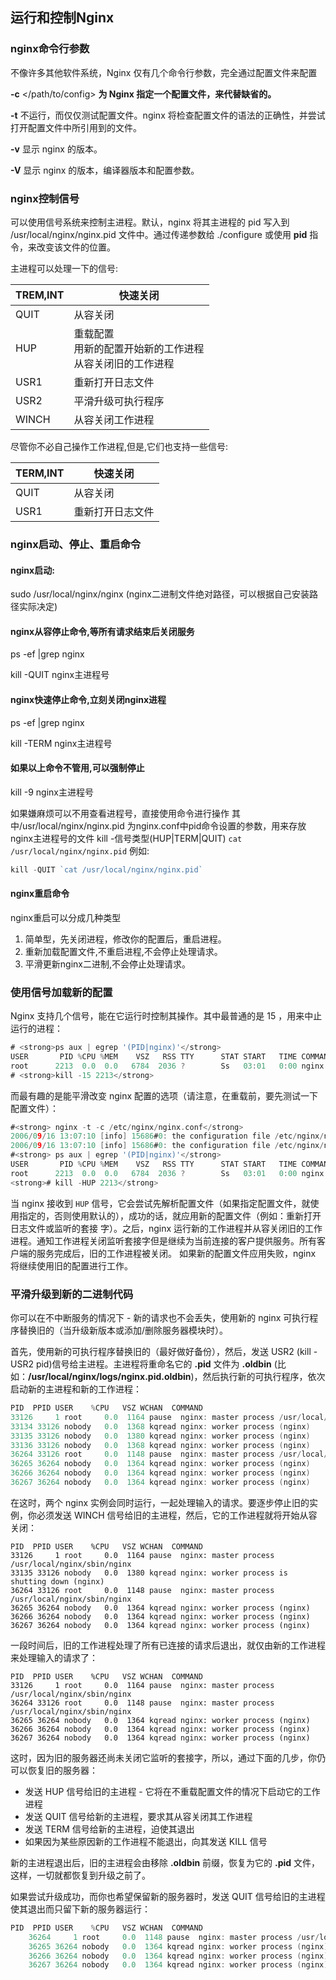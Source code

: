 ## 运行和控制Nginx

### nginx命令行参数

不像许多其他软件系统，Nginx 仅有几个命令行参数，完全通过配置文件来配置

**-c** </path/to/config> **为 Nginx 指定一个配置文件，来代替缺省的。**

**-t** 不运行，而仅仅测试配置文件。nginx 将检查配置文件的语法的正确性，并尝试打开配置文件中所引用到的文件。

**-v** 显示 nginx 的版本。

**-V** 显示 nginx 的版本，编译器版本和配置参数。

### nginx控制信号

可以使用信号系统来控制主进程。默认，nginx 将其主进程的 pid 写入到 /usr/local/nginx/nginx.pid 文件中。通过传递参数给 ./configure 或使用 **pid** 指令，来改变该文件的位置。

主进程可以处理一下的信号:

| TREM,INT | 快速关闭                                                     |
| -------- | ------------------------------------------------------------ |
| QUIT     | 从容关闭                                                     |
| HUP      | 重载配置<br />用新的配置开始新的工作进程<br />从容关闭旧的工作进程 |
| USR1     | 重新打开日志文件                                             |
| USR2     | 平滑升级可执行程序                                           |
| WINCH    | 从容关闭工作进程                                             |

尽管你不必自己操作工作进程,但是,它们也支持一些信号:

| TERM,INT | 快速关闭         |
| -------- | ---------------- |
| QUIT     | 从容关闭         |
| USR1     | 重新打开日志文件 |

### nginx启动、停止、重启命令

#### nginx启动:

sudo /usr/local/nginx/nginx   (nginx二进制文件绝对路径，可以根据自己安装路径实际决定)

#### nginx从容停止命令,等所有请求结束后关闭服务

ps -ef |grep nginx

kill -QUIT  nginx主进程号

#### nginx快速停止命令,立刻关闭nginx进程

ps -ef |grep nginx

kill -TERM nginx主进程号

#### 如果以上命令不管用,可以强制停止

kill -9 nginx主进程号

如果嫌麻烦可以不用查看进程号，直接使用命令进行操作
其中/usr/local/nginx/nginx.pid 为nginx.conf中pid命令设置的参数，用来存放nginx主进程号的文件
kill -信号类型(HUP|TERM|QUIT) `cat /usr/local/nginx/nginx.pid`
例如:

```go
kill -QUIT `cat /usr/local/nginx/nginx.pid`
```

#### nginx重启命令

nginx重启可以分成几种类型

1. 简单型，先关闭进程，修改你的配置后，重启进程。
2. 重新加载配置文件,不重启进程,不会停止处理请求。
3. 平滑更新nginx二进制,不会停止处理请求。

### 使用信号加载新的配置

Nginx 支持几个信号，能在它运行时控制其操作。其中最普通的是 15 ，用来中止运行的进程：

```go
# <strong>ps aux | egrep '(PID|nginx)'</strong>
USER       PID %CPU %MEM    VSZ   RSS TTY      STAT START   TIME COMMAND
root      2213  0.0  0.0   6784  2036 ?        Ss   03:01   0:00 nginx: master process /usr/sbin/nginx -c /etc/nginx/nginx.conf
# <strong>kill -15 2213</strong>
```

而最有趣的是能平滑改变 nginx 配置的选项（请注意，在重载前，要先测试一下配置文件）：

```go
#<strong> nginx -t -c /etc/nginx/nginx.conf</strong>
2006/09/16 13:07:10 [info] 15686#0: the configuration file /etc/nginx/nginx.conf syntax is ok
2006/09/16 13:07:10 [info] 15686#0: the configuration file /etc/nginx/nginx.conf was tested successfully
#<strong> ps aux | egrep '(PID|nginx)'</strong>
USER       PID %CPU %MEM    VSZ   RSS TTY      STAT START   TIME COMMAND
root      2213  0.0  0.0   6784  2036 ?        Ss   03:01   0:00 nginx: master process /usr/sbin/nginx -c /etc/nginx/nginx.conf
<strong># kill -HUP 2213</strong>
```

当 nginx 接收到 `HUP` 信号，它会尝试先解析配置文件（如果指定配置文件，就使用指定的，否则使用默认的），成功的话，就应用新的配置文件（例如：重新打开日志文件或监听的套接 字）。之后，nginx 运行新的工作进程并从容关闭旧的工作进程。通知工作进程关闭监听套接字但是继续为当前连接的客户提供服务。所有客户端的服务完成后，旧的工作进程被关闭。 如果新的配置文件应用失败，nginx 将继续使用旧的配置进行工作。

### 平滑升级到新的二进制代码

你可以在不中断服务的情况下 - 新的请求也不会丢失，使用新的 nginx 可执行程序替换旧的（当升级新版本或添加/删除服务器模块时）。

首先，使用新的可执行程序替换旧的（最好做好备份），然后，发送 USR2 (kill -USR2 pid)信号给主进程。主进程将重命名它的 **.pid** 文件为 **.oldbin** (比如：**/usr/local/nginx/logs/nginx.pid.oldbin**)，然后执行新的可执行程序，依次启动新的主进程和新的工作进程：

```go
PID  PPID USER    %CPU   VSZ WCHAN  COMMAND
33126     1 root     0.0  1164 pause  nginx: master process /usr/local/nginx/sbin/nginx
33134 33126 nobody   0.0  1368 kqread nginx: worker process (nginx)
33135 33126 nobody   0.0  1380 kqread nginx: worker process (nginx)
33136 33126 nobody   0.0  1368 kqread nginx: worker process (nginx)
36264 33126 root     0.0  1148 pause  nginx: master process /usr/local/nginx/sbin/nginx
36265 36264 nobody   0.0  1364 kqread nginx: worker process (nginx)
36266 36264 nobody   0.0  1364 kqread nginx: worker process (nginx)
36267 36264 nobody   0.0  1364 kqread nginx: worker process (nginx)
```

在这时，两个 nginx 实例会同时运行，一起处理输入的请求。要逐步停止旧的实例，你必须发送 WINCH 信号给旧的主进程，然后，它的工作进程就将开始从容关闭：

```nginx
PID  PPID USER    %CPU   VSZ WCHAN  COMMAND
33126     1 root     0.0  1164 pause  nginx: master process /usr/local/nginx/sbin/nginx
33135 33126 nobody   0.0  1380 kqread nginx: worker process is shutting down (nginx)
36264 33126 root     0.0  1148 pause  nginx: master process /usr/local/nginx/sbin/nginx
36265 36264 nobody   0.0  1364 kqread nginx: worker process (nginx)
36266 36264 nobody   0.0  1364 kqread nginx: worker process (nginx)
36267 36264 nobody   0.0  1364 kqread nginx: worker process (nginx)
```

一段时间后，旧的工作进程处理了所有已连接的请求后退出，就仅由新的工作进程来处理输入的请求了：

```nginx
PID  PPID USER    %CPU   VSZ WCHAN  COMMAND
33126     1 root     0.0  1164 pause  nginx: master process /usr/local/nginx/sbin/nginx
36264 33126 root     0.0  1148 pause  nginx: master process /usr/local/nginx/sbin/nginx
36265 36264 nobody   0.0  1364 kqread nginx: worker process (nginx)
36266 36264 nobody   0.0  1364 kqread nginx: worker process (nginx)
36267 36264 nobody   0.0  1364 kqread nginx: worker process (nginx)
```

这时，因为旧的服务器还尚未关闭它监听的套接字，所以，通过下面的几步，你仍可以恢复旧的服务器：

- 发送 HUP 信号给旧的主进程 - 它将在不重载配置文件的情况下启动它的工作进程
- 发送 QUIT 信号给新的主进程，要求其从容关闭其工作进程
- 发送 TERM 信号给新的主进程，迫使其退出
- 如果因为某些原因新的工作进程不能退出，向其发送 KILL 信号

新的主进程退出后，旧的主进程会由移除 **.oldbin** 前缀，恢复为它的 **.pid** 文件，这样，一切就都恢复到升级之前了。

如果尝试升级成功，而你也希望保留新的服务器时，发送 QUIT 信号给旧的主进程使其退出而只留下新的服务器运行：

```go
PID  PPID USER    %CPU   VSZ WCHAN  COMMAND
    36264     1 root     0.0  1148 pause  nginx: master process /usr/local/nginx/sbin/nginx
    36265 36264 nobody   0.0  1364 kqread nginx: worker process (nginx)
    36266 36264 nobody   0.0  1364 kqread nginx: worker process (nginx)
    36267 36264 nobody   0.0  1364 kqread nginx: worker process (nginx)
```

